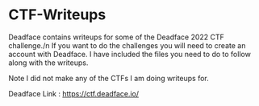 # CTF-Writeups

Deadface contains writeups for some of the Deadface 2022 CTF challenge./n
If you want to do the challenges you will need to create an account with Deadface.
I have included the files you need to do to follow along with the writeups.

Note I did not make any of the CTFs I am doing writeups for.

Deadface Link : https://ctf.deadface.io/
